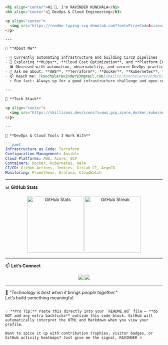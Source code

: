 ```md
<h1 align="center">Hi 👋, I'm RAVINDER KUNCHALA</h1>
<h3 align="center">🚀 DevOps & Cloud Engineering</h3>

<p align="center">
  <img src="https://readme-typing-svg.demolab.com?font=Fira+Code&size=20&pause=1000&center=true&width=435&lines=Building+cloud-native+infrastructure;Automating+with+DevOps+best+practices;Always+learning+and+growing" alt="Typing SVG" />
</p>

---

🌟 **About Me**

- 🔭 Currently automating infrastructure and building CI/CD pipelines  
- 🌱 Exploring **MLOps**, **Cloud Cost Optimization**, and **Platform Engineering**  
- 🛠️ Obsessed with automation, observability, and secure DevOps practices  
- 💬 Ask me about: **AWS**, **Terraform**, **Docker**, **Kubernetes**, **CI/CD**, **Ansible**  
- 📫 Reach me: [kunchalaravinder93@gmail.com](mailto:kunchalaravinder93@gmail.com) | [LinkedIn](https://www.linkedin.com/in/ravinder-kunchala-71661b183/)  
- ⚡ Fun fact: Always up for a good infrastructure challenge and open-source collaboration!

---

🔧 **Tech Stack**

<p align="center">
  <img src="https://skillicons.dev/icons?i=aws,gcp,azure,docker,kubernetes,terraform,ansible,python,bash,linux,git,github,vscode" />
</p>

---

🚀 **DevOps & Cloud Tools I Work With**

```yaml
Infrastructure as Code: Terraform
Configuration Management: Ansible
Cloud Platforms: AWS, Azure, GCP
Containers: Docker, Kubernetes, Helm
CI/CD: GitHub Actions, Jenkins, GitLab CI, ArgoCD
Monitoring: Prometheus, Grafana, CloudWatch
```

---

📊 **GitHub Stats**

<p align="center">
  <img src="https://github-readme-stats.vercel.app/api?username=kunchalaravinder93&show_icons=true&theme=radical" alt="GitHub Stats" height="180px"/>
  <img src="https://github-readme-streak-stats.herokuapp.com/?user=kunchalaravinder93&theme=radical" alt="GitHub Streak" height="180px"/>
</p>

---

📫 **Let’s Connect**

<p align="center">
  <a href="https://www.linkedin.com/in/ravinder-kunchala-71661b183/"><img src="https://img.shields.io/badge/LinkedIn-blue?style=flat&logo=linkedin" /></a>
  <a href="mailto:kunchalaravinder93@gmail.com"><img src="https://img.shields.io/badge/Email-red?style=flat&logo=gmail" /></a>
</p>

---

🧠 _"Technology is best when it brings people together."_  
Let’s build something meaningful.
```

💡 **Pro Tip:** Paste this directly into your `README.md` file — **do NOT add any extra backticks** outside this code block. GitHub will automatically interpret the HTML and Markdown when you view your profile.

Want to spice it up with contribution trophies, visitor badges, or GitHub activity heatmaps? Just give me the signal, RAVINDER 🔥
